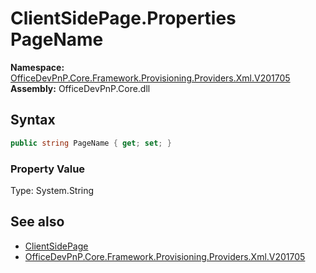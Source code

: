 # ClientSidePage.Properties PageName
  

**Namespace:** [OfficeDevPnP.Core.Framework.Provisioning.Providers.Xml.V201705](OfficeDevPnP.Core.Framework.Provisioning.Providers.Xml.V201705.md)  
**Assembly:** OfficeDevPnP.Core.dll  
## Syntax
```C#
public string PageName { get; set; }
```

### Property Value
Type: System.String  

## See also
- [ClientSidePage](OfficeDevPnP.Core.Framework.Provisioning.Providers.Xml.V201705.ClientSidePage.md) 
- [OfficeDevPnP.Core.Framework.Provisioning.Providers.Xml.V201705](OfficeDevPnP.Core.Framework.Provisioning.Providers.Xml.V201705.md) 
